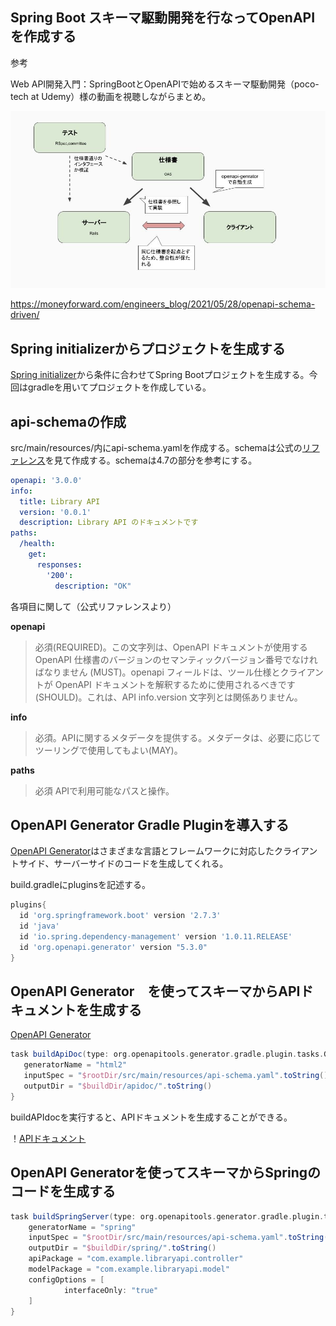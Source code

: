 ## Spring Boot スキーマ駆動開発を行なってOpenAPIを作成する

参考

Web API開発入門：SpringBootとOpenAPIで始めるスキーマ駆動開発（poco-tech at Udemy）様の動画を視聴しながらまとめ。

![スキーマ駆動開発の全体像](https://github.com/RyoyaToba/TIL/blob/main/documents/openapi-schema-driven1.png)

https://moneyforward.com/engineers_blog/2021/05/28/openapi-schema-driven/


## Spring initializerからプロジェクトを生成する

[Spring initializer](https://start.spring.io/)から条件に合わせてSpring Bootプロジェクトを生成する。今回はgradleを用いてプロジェクトを作成している。


## api-schemaの作成

src/main/resources/内にapi-schema.yamlを作成する。schemaは公式の[リファレンス](https://spec.openapis.org/oas/v3.0.0)を見て作成する。schemaは4.7の部分を参考にする。

```yaml
openapi: '3.0.0'
info:
  title: Library API
  version: '0.0.1'
  description: Library API のドキュメントです
paths:
  /health:
    get: 
      responses:
        '200':
          description: "OK"
```

各項目に関して（公式リファレンスより）

**openapi**

>必須(REQUIRED)。この文字列は、OpenAPI ドキュメントが使用する OpenAPI 仕様書のバージョンのセマンティックバージョン番号でなければなりません (MUST)。openapi フィールドは、ツール仕様とクライアントが OpenAPI ドキュメントを解釈するために使用されるべきです (SHOULD)。これは、API info.version 文字列とは関係ありません。

**info**

>必須。APIに関するメタデータを提供する。メタデータは、必要に応じてツーリングで使用してもよい(MAY)。

**paths**

>必須 APIで利用可能なパスと操作。

## OpenAPI Generator Gradle Pluginを導入する

[OpenAPI Generator](https://github.com/OpenAPITools/openapi-generator)はさまざまな言語とフレームワークに対応したクライアントサイド、サーバーサイドのコードを生成してくれる。

build.gradleにpluginsを記述する。

```gradle
plugins{
  id 'org.springframework.boot' version '2.7.3'
  id 'java'
  id 'io.spring.dependency-management' version '1.0.11.RELEASE'
  id 'org.openapi.generator' version "5.3.0"
}
```

## OpenAPI Generator　を使ってスキーマからAPIドキュメントを生成する

[OpenAPI Generator](https://openapi-generator.tech/docs/generators/)

```gradle
task buildApiDoc(type: org.openapitools.generator.gradle.plugin.tasks.GenerateTask){
   generatorName = "html2"
   inputSpec = "$rootDir/src/main/resources/api-schema.yaml".toString()
   outputDir = "$buildDir/apidoc/".toString()
}
```

buildAPIdocを実行すると、APIドキュメントを生成することができる。

！[APIドキュメント](documents/Library-API.png)

## OpenAPI Generatorを使ってスキーマからSpringのコードを生成する

```gradle
task buildSpringServer(type: org.openapitools.generator.gradle.plugin.tasks.GenerateTask){
    generatorName = "spring"
    inputSpec = "$rootDir/src/main/resources/api-schema.yaml".toString()
    outputDir = "$buildDir/spring/".toString()
    apiPackage = "com.example.libraryapi.controller"
    modelPackage = "com.example.libraryapi.model"
    configOptions = [
            interfaceOnly: "true"
    ]
}
```





